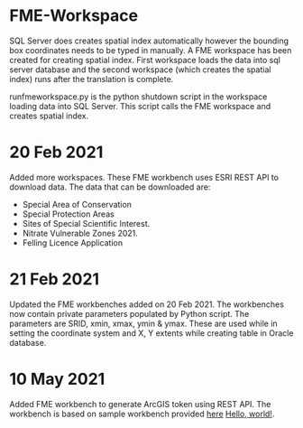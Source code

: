  # FME-Workspace

SQL Server does creates spatial index automatically however the bounding box coordinates needs to be typed in manually. A FME workspace has been created for creating spatial index. First workspace loads the data into sql server database and the second workspace (which creates the spatial index) runs after the translation is complete.

runfmeworkspace.py is the python shutdown script in the workspace loading data into SQL Server. This script calls the FME workspace and creates spatial index.

# 20 Feb 2021
Added more workspaces. These FME workbench uses ESRI REST API to download data. The data that can be downloaded are:
* Special Area of Conservation
* Special Protection Areas
* Sites of Special Scientific Interest.
* Nitrate Vulnerable Zones 2021.
* Felling Licence Application

# 21 Feb 2021
Updated the FME workbenches added on 20 Feb 2021. The workbenches now contain private parameters populated by Python script. The parameters are SRID, xmin, xmax, ymin & ymax. These are used while in setting the coordinate system and X, Y extents while creating table in Oracle database.

# 10 May 2021
Added FME workbench to generate ArcGIS token using REST API. The workbench is based on sample workbench provided [here](https://locus.co.nz/fme-arcgis-online/) <a href="http://example.com/" target="_blank">Hello, world!</a>.
